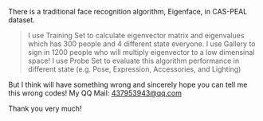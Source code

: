 There is a traditional face recognition algorithm, Eigenface, in CAS-PEAL dataset.
> I use Training Set to calculate eigenvector matrix and eigenvalues which has 300 people and 4 different state everyone.
> I use Gallery to sign in 1200 people who will multiply eigenvector to a low dimensinal space!
> I use Probe Set to evaluate this algorithm performance in different state (e.g. Pose, Expression, Accessories, and Lighting)

But I think will have something wrong and sincerely hope you can tell me this wrong codes!
My QQ Mail: 437953943@qq.com

Thank you very much!
